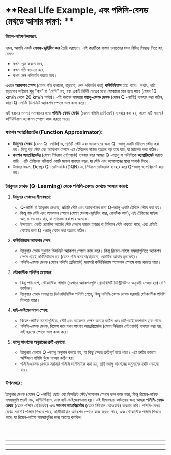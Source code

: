 
<br>

# **Real Life Example, এবং পলিসি-বেসড মেথডে আসার কারণ: **

#### **রিয়েল-লাইফ উদাহরণ**:
ধরুন, আপনি একটি **সেলফ-ড্রাইভিং কার** তৈরি করছেন। এই কারটিকে রাস্তায় চলাচলের সময় বিভিন্ন সিদ্ধান্ত নিতে হয়, যেমন:
- কখন ব্রেক করতে হবে,
- কখন গতি বাড়াতে হবে,
- কখন লেন পরিবর্তন করতে হবে।

এখানে **অ্যাকশন স্পেস** (যেমন গতি কমানো, বাড়ানো, লেন পরিবর্তন করা) **কন্টিনিউয়াস** হতে পারে। অর্থাৎ, গতি বাড়ানোর পরিমাণ শুধু "কম" বা "বেশি" নয়, বরং একটি নির্দিষ্ট রেঞ্জের মধ্যে যেকোনো মান হতে পারে (যেমন 10 km/h থেকে 20 km/h পর্যন্ত)। এই ধরনের সমস্যায় **ভ্যালু-বেসড মেথড** (যেমন  Q -লার্নিং) ব্যবহার করা কঠিন, কারণ Q -লার্নিং ডিসক্রিট অ্যাকশন স্পেসে ভাল কাজ করে। 

এই ধরনের সমস্যা সমাধানের জন্য **পলিসি-বেসড মেথড** (যেমন পলিসি গ্রেডিয়েন্ট) ব্যবহার করা হয়, কারণ এটি সরাসরি কন্টিনিউয়াস অ্যাকশন স্পেসে কাজ করতে পারে।



### **ফাংশন অ্যাপ্রক্সিমেটর (Function Approximator)**:
- **ট্যাবুলার মেথড** (যেমন Q -লার্নিং) এ, প্রতিটি স্টেট এবং অ্যাকশনের জন্য Q -ভ্যালু একটি টেবিলে স্টোর করা হয়। কিন্তু বড় স্টেট এবং অ্যাকশন স্পেসে এই টেবিলের সাইজ অত্যন্ত বড় হয়ে যায়, যা ম্যানেজ করা কঠিন।
- **ফাংশন অ্যাপ্রক্সিমেটর** (যেমন নিউরাল নেটওয়ার্ক) ব্যবহার করে আমরা Q -ভ্যালু বা পলিসিকে **অ্যাপ্রক্সিমেট** করতে পারি। এটি টেবিলের পরিবর্তে একটি মডেল ব্যবহার করে, যা স্টেট এবং অ্যাকশনের মধ্যে সম্পর্ক শিখে।
- উদাহরণস্বরূপ, Deep Q -নেটওয়ার্ক (DQN) এ, নিউরাল নেটওয়ার্ক ব্যবহার করে  Q-ভ্যালু অ্যাপ্রক্সিমেট করা হয়।


### **ট্যাবুলার মেথড (Q-Learning) থেকে পলিসি-বেসড মেথডে আসার কারণ**:

1. **ট্যাবুলার মেথডের সীমাবদ্ধতা**:
   - Q-লার্নিং বা ট্যাবুলার মেথডে, প্রতিটি স্টেট এবং অ্যাকশনের জন্য Q-ভ্যালু একটি টেবিলে স্টোর করা হয়। 
   - কিন্তু বড় স্টেট এবং অ্যাকশন স্পেসে (যেমন সেলফ-ড্রাইভিং কার, রোবটিক আর্ম), এই টেবিলের সাইজ অত্যন্ত বড় হয়ে যায়, যা ম্যানেজ করা প্রায় অসম্ভব।
   - উদাহরণ: একটি রোবটিক আর্মের স্টেট স্পেসে হাজার হাজার বা মিলিয়ন স্টেট থাকতে পারে, এবং প্রতিটি স্টেটের জন্য Q -ভ্যালু স্টোর করা অত্যন্ত কঠিন।

2. **কন্টিনিউয়াস অ্যাকশন স্পেস**:
   - ট্যাবুলার মেথড শুধুমাত্র ডিসক্রিট অ্যাকশন স্পেসে কাজ করে। কিন্তু রিয়েল-লাইফ সমস্যাগুলিতে অ্যাকশন স্পেস প্রায়ই কন্টিনিউয়াস হয় (যেমন গতি কমানো/বাড়ানো, রোবটিক আর্মের মুভমেন্ট)।
   - পলিসি-বেসড মেথড (যেমন পলিসি গ্রেডিয়েন্ট) সরাসরি কন্টিনিউয়াস অ্যাকশন স্পেসে কাজ করতে পারে।

3. **স্টোকাস্টিক পলিসির প্রয়োজন**:
   - কিছু পরিবেশে, স্টোকাস্টিক পলিসি (যেখানে অ্যাকশনগুলি প্রোবাবিলিটি ডিস্ট্রিবিউশন অনুযায়ী নেওয়া হয়) বেশি কার্যকর।
   - ট্যাবুলার মেথড সাধারণত ডিটারমিনিস্টিক পলিসি শেখে, কিন্তু পলিসি-বেসড মেথড সরাসরি স্টোকাস্টিক পলিসি শিখতে পারে।

4. **হাই-ডাইমেনশনাল স্পেস**:
   - রিয়েল-লাইফ সমস্যাগুলিতে, স্টেট এবং অ্যাকশন স্পেস অত্যন্ত জটিল এবং হাই-ডাইমেনশনাল হতে পারে।
   - পলিসি-বেসড মেথড, বিশেষ করে যখন ফাংশন অ্যাপ্রক্সিমেটর (যেমন নিউরাল নেটওয়ার্ক) ব্যবহার করা হয়, এই ধরনের স্পেসে ভাল কাজ করে।

5. **ভ্যালু ফাংশনের অনুমানের ত্রুটি এড়ানো**:
   - ট্যাবুলার মেথডে Q -ভ্যালু অনুমান করতে হয়, যা কিছু ক্ষেত্রে ত্রুটিপূর্ণ হতে পারে। এই ত্রুটির কারণে অপ্টিমাল পলিসি খুঁজে পাওয়া কঠিন হয়।
   - পলিসি-বেসড মেথডে সরাসরি পলিসি অপ্টিমাইজ করা হয়, তাই ভ্যালু ফাংশনের অনুমানের ত্রুটি এড়ানো যায়।



### **উপসংহার**:
ট্যাবুলার মেথড (যেমন  Q -লার্নিং) ছোট এবং ডিসক্রিট স্টেট/অ্যাকশন স্পেসে ভাল কাজ করে, কিন্তু রিয়েল-লাইফ সমস্যাগুলি প্রায়ই বড়, কন্টিনিউয়াস, এবং হাই-ডাইমেনশনাল হয়। এই সীমাবদ্ধতা কাটানোর জন্য আমরা **পলিসি-বেসড মেথড** (যেমন পলিসি গ্রেডিয়েন্ট) এবং **ফাংশন অ্যাপ্রক্সিমেটর** (যেমন নিউরাল নেটওয়ার্ক) ব্যবহার করি। পলিসি-বেসড মেথড সরাসরি পলিসি শিখতে পারে, কন্টিনিউয়াস অ্যাকশন স্পেসে কাজ করতে পারে, এবং স্টোকাস্টিক পলিসি শিখতে পারে, যা রিয়েল-লাইফ সমস্যাগুলির জন্য অত্যন্ত কার্যকর।


<br>
<br>

---
---
---

<br>
<br>







